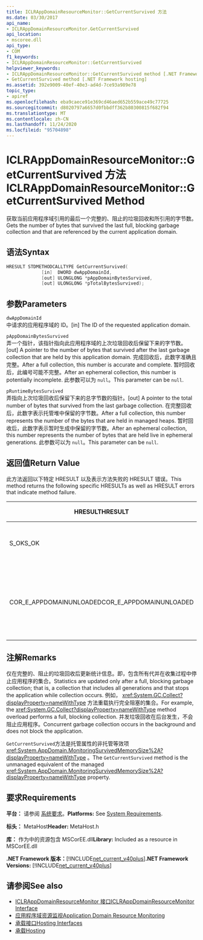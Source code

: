 ```yaml
---
title: ICLRAppDomainResourceMonitor::GetCurrentSurvived 方法
ms.date: 03/30/2017
api_name:
- ICLRAppDomainResourceMonitor.GetCurrentSurvived
api_location:
- mscoree.dll
api_type:
- COM
f1_keywords:
- ICLRAppDomainResourceMonitor::GetCurrentSurvived
helpviewer_keywords:
- ICLRAppDomainResourceMonitor::GetCurrentSurvived method [.NET Framework hosting]
- GetCurrentSurvived method [.NET Framework hosting]
ms.assetid: 392e9009-40ef-40e3-ad4d-7ce93a989e78
topic_type:
- apiref
ms.openlocfilehash: eba9caece91e369cd46aed652b559ace49c77725
ms.sourcegitcommit: d8020797a6657d0fbbdff362b80300815f682f94
ms.translationtype: MT
ms.contentlocale: zh-CN
ms.lasthandoff: 11/24/2020
ms.locfileid: "95704898"
---
```

# <a name="iclrappdomainresourcemonitorgetcurrentsurvived-method"></a><span data-ttu-id="0da55-102">ICLRAppDomainResourceMonitor::GetCurrentSurvived 方法</span><span class="sxs-lookup"><span data-stu-id="0da55-102">ICLRAppDomainResourceMonitor::GetCurrentSurvived Method</span></span>

<span data-ttu-id="0da55-103">获取当前应用程序域引用的最后一个完整的、阻止的垃圾回收和所引用的字节数。</span><span class="sxs-lookup"><span data-stu-id="0da55-103">Gets the number of bytes that survived the last full, blocking garbage collection and that are referenced by the current application domain.</span></span>  
  
## <a name="syntax"></a><span data-ttu-id="0da55-104">语法</span><span class="sxs-lookup"><span data-stu-id="0da55-104">Syntax</span></span>  
  
```cpp  
HRESULT STDMETHODCALLTYPE GetCurrentSurvived(  
             [in]  DWORD dwAppDomainId,  
             [out] ULONGLONG *pAppDomainBytesSurvived,  
             [out] ULONGLONG *pTotalBytesSurvived);  
```  
  
## <a name="parameters"></a><span data-ttu-id="0da55-105">参数</span><span class="sxs-lookup"><span data-stu-id="0da55-105">Parameters</span></span>  

 `dwAppDomainId`  
 <span data-ttu-id="0da55-106">中请求的应用程序域的 ID。</span><span class="sxs-lookup"><span data-stu-id="0da55-106">[in] The ID of the requested application domain.</span></span>  
  
 `pAppDomainBytesSurvived`  
 <span data-ttu-id="0da55-107">弄一个指针，该指针指向此应用程序域的上次垃圾回收后保留下来的字节数。</span><span class="sxs-lookup"><span data-stu-id="0da55-107">[out] A pointer to the number of bytes that survived after the last garbage collection that are held by this application domain.</span></span> <span data-ttu-id="0da55-108">完成回收后，此数字准确且完整。</span><span class="sxs-lookup"><span data-stu-id="0da55-108">After a full collection, this number is accurate and complete.</span></span> <span data-ttu-id="0da55-109">暂时回收后，此编号可能不完整。</span><span class="sxs-lookup"><span data-stu-id="0da55-109">After an ephemeral collection, this number is potentially incomplete.</span></span> <span data-ttu-id="0da55-110">此参数可以为 `null`。</span><span class="sxs-lookup"><span data-stu-id="0da55-110">This parameter can be `null`.</span></span>  
  
 `pRuntimeBytesSurvived`  
 <span data-ttu-id="0da55-111">弄指向上次垃圾回收后保留下来的总字节数的指针。</span><span class="sxs-lookup"><span data-stu-id="0da55-111">[out] A pointer to the total number of bytes that survived from the last garbage collection.</span></span> <span data-ttu-id="0da55-112">在完整回收后，此数字表示托管堆中保留的字节数。</span><span class="sxs-lookup"><span data-stu-id="0da55-112">After a full collection, this number represents the number of the bytes that are held in managed heaps.</span></span> <span data-ttu-id="0da55-113">暂时回收后，此数字表示暂时生成中保留的字节数。</span><span class="sxs-lookup"><span data-stu-id="0da55-113">After an ephemeral collection, this number represents the number of bytes that are held live in ephemeral generations.</span></span> <span data-ttu-id="0da55-114">此参数可以为 `null`。</span><span class="sxs-lookup"><span data-stu-id="0da55-114">This parameter can be `null`.</span></span>  
  
## <a name="return-value"></a><span data-ttu-id="0da55-115">返回值</span><span class="sxs-lookup"><span data-stu-id="0da55-115">Return Value</span></span>  

 <span data-ttu-id="0da55-116">此方法返回以下特定 HRESULT 以及表示方法失败的 HRESULT 错误。</span><span class="sxs-lookup"><span data-stu-id="0da55-116">This method returns the following specific HRESULTs as well as HRESULT errors that indicate method failure.</span></span>  
  
|<span data-ttu-id="0da55-117">HRESULT</span><span class="sxs-lookup"><span data-stu-id="0da55-117">HRESULT</span></span>|<span data-ttu-id="0da55-118">说明</span><span class="sxs-lookup"><span data-stu-id="0da55-118">Description</span></span>|  
|-------------|-----------------|  
|<span data-ttu-id="0da55-119">S_OK</span><span class="sxs-lookup"><span data-stu-id="0da55-119">S_OK</span></span>|<span data-ttu-id="0da55-120">该方法已成功完成。</span><span class="sxs-lookup"><span data-stu-id="0da55-120">The method completed successfully.</span></span>|  
|<span data-ttu-id="0da55-121">COR_E_APPDOMAINUNLOADED</span><span class="sxs-lookup"><span data-stu-id="0da55-121">COR_E_APPDOMAINUNLOADED</span></span>|<span data-ttu-id="0da55-122">应用程序域已卸载或不存在。</span><span class="sxs-lookup"><span data-stu-id="0da55-122">The application domain has been unloaded or does not exist.</span></span>|  
  
## <a name="remarks"></a><span data-ttu-id="0da55-123">注解</span><span class="sxs-lookup"><span data-stu-id="0da55-123">Remarks</span></span>  

 <span data-ttu-id="0da55-124">仅在完整的、阻止的垃圾回收后更新统计信息。即，包含所有代并在收集过程中停止应用程序的集合。</span><span class="sxs-lookup"><span data-stu-id="0da55-124">Statistics are updated only after a full, blocking garbage collection; that is, a collection that includes all generations and that stops the application while collection occurs.</span></span> <span data-ttu-id="0da55-125">例如， <xref:System.GC.Collect?displayProperty=nameWithType> 方法重载执行完全阻塞的集合。</span><span class="sxs-lookup"><span data-stu-id="0da55-125">For example, the <xref:System.GC.Collect?displayProperty=nameWithType> method overload performs a full, blocking collection.</span></span> <span data-ttu-id="0da55-126">并发垃圾回收在后台发生，不会阻止应用程序。</span><span class="sxs-lookup"><span data-stu-id="0da55-126">Concurrent garbage collection occurs in the background and does not block the application.</span></span>  
  
 <span data-ttu-id="0da55-127">`GetCurrentSurvived`方法是托管属性的非托管等效项 <xref:System.AppDomain.MonitoringSurvivedMemorySize%2A?displayProperty=nameWithType> 。</span><span class="sxs-lookup"><span data-stu-id="0da55-127">The `GetCurrentSurvived` method is the unmanaged equivalent of the managed <xref:System.AppDomain.MonitoringSurvivedMemorySize%2A?displayProperty=nameWithType> property.</span></span>  
  
## <a name="requirements"></a><span data-ttu-id="0da55-128">要求</span><span class="sxs-lookup"><span data-stu-id="0da55-128">Requirements</span></span>  

 <span data-ttu-id="0da55-129">**平台：** 请参阅 [系统要求](../../get-started/system-requirements.md)。</span><span class="sxs-lookup"><span data-stu-id="0da55-129">**Platforms:** See [System Requirements](../../get-started/system-requirements.md).</span></span>  
  
 <span data-ttu-id="0da55-130">**标头：** MetaHost</span><span class="sxs-lookup"><span data-stu-id="0da55-130">**Header:** MetaHost.h</span></span>  
  
 <span data-ttu-id="0da55-131">**库：** 作为中的资源包含 MSCorEE.dll</span><span class="sxs-lookup"><span data-stu-id="0da55-131">**Library:** Included as a resource in MSCorEE.dll</span></span>  
  
 <span data-ttu-id="0da55-132">**.NET Framework 版本：**[!INCLUDE[net_current_v40plus](../../../../includes/net-current-v40plus-md.md)]</span><span class="sxs-lookup"><span data-stu-id="0da55-132">**.NET Framework Versions:** [!INCLUDE[net_current_v40plus](../../../../includes/net-current-v40plus-md.md)]</span></span>  
  
## <a name="see-also"></a><span data-ttu-id="0da55-133">请参阅</span><span class="sxs-lookup"><span data-stu-id="0da55-133">See also</span></span>

- [<span data-ttu-id="0da55-134">ICLRAppDomainResourceMonitor 接口</span><span class="sxs-lookup"><span data-stu-id="0da55-134">ICLRAppDomainResourceMonitor Interface</span></span>](iclrappdomainresourcemonitor-interface.md)
- [<span data-ttu-id="0da55-135">应用程序域资源监视</span><span class="sxs-lookup"><span data-stu-id="0da55-135">Application Domain Resource Monitoring</span></span>](../../../standard/garbage-collection/app-domain-resource-monitoring.md)
- [<span data-ttu-id="0da55-136">承载接口</span><span class="sxs-lookup"><span data-stu-id="0da55-136">Hosting Interfaces</span></span>](hosting-interfaces.md)
- [<span data-ttu-id="0da55-137">承载</span><span class="sxs-lookup"><span data-stu-id="0da55-137">Hosting</span></span>](index.md)
